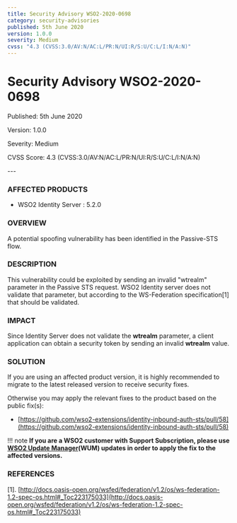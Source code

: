 ```yaml
---
title: Security Advisory WSO2-2020-0698
category: security-advisories
published: 5th June 2020
version: 1.0.0
severity: Medium
cvss: "4.3 (CVSS:3.0/AV:N/AC:L/PR:N/UI:R/S:U/C:L/I:N/A:N)"
---
```


# Security Advisory WSO2-2020-0698

<p class="doc-info">Published: 5th June 2020</p>
<p class="doc-info">Version: 1.0.0</p>
<p class="doc-info">Severity: Medium</p>
<p class="doc-info">CVSS Score: 4.3 (CVSS:3.0/AV:N/AC:L/PR:N/UI:R/S:U/C:L/I:N/A:N)</p>
---

### AFFECTED PRODUCTS
* WSO2 Identity Server : 5.2.0


### OVERVIEW
A potential spoofing vulnerability has been identified in the Passive-STS flow.


### DESCRIPTION
This vulnerability could be exploited by sending an invalid "wtrealm" parameter in the Passive STS request. WSO2 Identity server does not validate that parameter, but according to the WS-Federation specification[1] that should be validated.


### IMPACT
Since Identity Server does not validate the **wtrealm** parameter, a client application can obtain a security token by sending an invalid **wtrealm** value.


### SOLUTION
If you are using an affected product version, it is highly recommended to migrate to the latest released version to receive security fixes.

Otherwise you may apply the relevant fixes to the product based on the public fix(s):

* [https://github.com/wso2-extensions/identity-inbound-auth-sts/pull/58](https://github.com/wso2-extensions/identity-inbound-auth-sts/pull/58)

!!! note
    **If you are a WSO2 customer with Support Subscription, please use [WSO2 Update Manager](https://wso2.com/updates/wum)(WUM) updates in order to apply the fix to the affected versions.**


### REFERENCES
[1]. [http://docs.oasis-open.org/wsfed/federation/v1.2/os/ws-federation-1.2-spec-os.html#_Toc223175033](http://docs.oasis-open.org/wsfed/federation/v1.2/os/ws-federation-1.2-spec-os.html#_Toc223175033)
